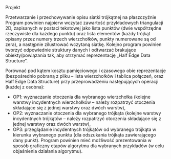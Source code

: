 Projekt

Przetwarzanie i przechowywanie opisu siatki trójkątnej na płaszczyźnie
Program powinien najpierw wczytać zawartość przykładowych triangulacji 2D, zapisanych w
postaci tekstowej jako lista punktów (dwie współrzędne rzeczywiste dla każdego punktu) oraz
lista elementów (każdy trójkąt opisany przez numery trzech wierzchołków, punkty
numerowane są od zera), a następnie zilustrować wczytaną siatkę. Kolejno program powinien
tworzyć odpowiednie struktury danych i odtwarzać brakujące obiekty/powiązania tak, aby
otrzymać reprezentację „Half Edge Data Structure”.

Porównać pod kątem kosztu pamięciowego i czasowego obie reprezentacje (bezpośrednio
pobraną z pliku – lista wierzchołków i tablica połączeń, oraz Half Edge Data Structure) przy
przeprowadzeniu następujących operacji (każdej z osobna):
  - OP1: wyznaczanie otoczenia dla wybranego wierzchołka (kolejne warstwy
  incydentnych wierzchołków – należy rozpatrzyć otoczenia składające się z jednej
  warstwy oraz dwóch warstw),
  - OP2: wyznaczanie otoczenia dla wybranego trójkąta (kolejne warstwy incydentnych
  trójkątów – należy rozpatrzyć otoczenia składające się z jednej warstwy oraz dwóch
  warstw),
  - OP3: przeglądanie incydentnych trójkątów od wybranego trójkąta w kierunku
  wybranego punktu (dla odszukania trójkąta zawierającego dany punkt).
  Program powinien mieć możliwość prezentowania w sposób graficzny etapów algorytmu dla
  wybranych przykładów (w celu objaśnienia działania algorytmu).
